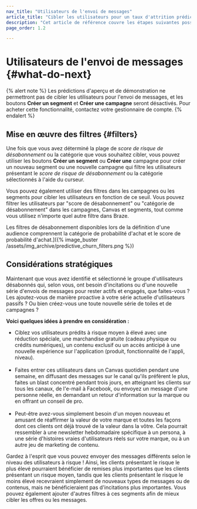 ```yaml
---
nav_title: "Utilisateurs de l'envoi de messages"
article_title: "Cibler les utilisateurs pour un taux d'attrition prédictif"
description: "Cet article de référence couvre les étapes suivantes possibles après avoir créé une prédiction du taux d'attrition, telles que la mise en œuvre d'un filtre et les considérations stratégiques."
page_order: 1.2

---
```


# Utilisateurs de l'envoi de messages {#what-do-next}

{% alert note %}
Les prédictions d'aperçu et de démonstration ne permettront pas de cibler les utilisateurs pour l'envoi de messages, et les boutons **Créer un segment** et **Créer une campagne** seront désactivés. Pour acheter cette fonctionnalité, contactez votre gestionnaire de compte.
{% endalert %}

## Mise en œuvre des filtres {#filters}

Une fois que vous avez déterminé la plage de _score de risque de désabonnement_ ou la catégorie que vous souhaitez cibler, vous pouvez utiliser les boutons **Créer un segment** ou **Créer une** campagne pour créer un nouveau segment ou une nouvelle campagne qui filtre les utilisateurs présentant le _score de risque de désabonnement_ ou la catégorie sélectionnés à l'aide du curseur.

Vous pouvez également utiliser des filtres dans les campagnes ou les segments pour cibler les utilisateurs en fonction de ce seuil. Vous pouvez filtrer les utilisateurs par "score de désabonnement" ou "catégorie de désabonnement" dans les campagnes, Canvas et segments, tout comme vous utilisez n'importe quel autre filtre dans Braze.

Les filtres de désabonnement disponibles lors de la définition d'une audience comprennent la catégorie de probabilité d'achat et le score de probabilité d'achat.]({% image_buster /assets/img_archive/predictive_churn_filters.png %})

## Considérations stratégiques

Maintenant que vous avez identifié et sélectionné le groupe d'utilisateurs désabonnés qui, selon vous, ont besoin d'incitations ou d'une nouvelle série d'envois de messages pour rester actifs et engagés, que faites-vous ? Les ajoutez-vous de manière proactive à votre série actuelle d'utilisateurs passifs ? Ou bien créez-vous une toute nouvelle série de toiles et de campagnes ? 

**Voici quelques idées à prendre en considération :**

- Ciblez vos utilisateurs prédits à risque moyen à élevé avec une réduction spéciale, une marchandise gratuite (cadeau physique ou crédits numériques), un contenu exclusif ou un accès anticipé à une nouvelle expérience sur l'application (produit, fonctionnalité de l'appli, niveau).<br><br>
- Faites entrer ces utilisateurs dans un Canvas quotidien pendant une semaine, en diffusant des messages sur le canal qu'ils préfèrent le plus, faites un blast concentré pendant trois jours, en atteignant les clients sur tous les canaux, de l'e-mail à Facebook, ou envoyez un message d'une personne réelle, en demandant un retour d'information sur la marque ou en offrant un conseil de pro.<br><br>
- Peut-être avez-vous simplement besoin d'un moyen nouveau et amusant de réaffirmer la valeur de votre marque et toutes les façons dont ces clients ont déjà trouvé de la valeur dans la vôtre. Cela pourrait ressembler à une newsletter hebdomadaire spécifique à un persona, à une série d'histoires vraies d'utilisateurs réels sur votre marque, ou à un autre jeu de marketing de contenu.

Gardez à l'esprit que vous pouvez envoyer des messages différents selon le niveau des utilisateurs à risque ! Ainsi, les clients présentant le risque le plus élevé pourraient bénéficier de remises plus importantes que les clients présentant un risque moyen, tandis que les clients présentant le risque le moins élevé recevraient simplement de nouveaux types de messages ou de contenus, mais ne bénéficieraient pas d'incitations plus importantes. Vous pouvez également ajouter d'autres filtres à ces segments afin de mieux cibler les offres ou les messages.

